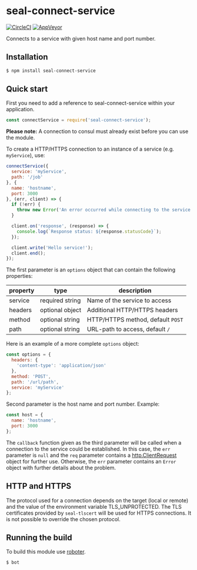 # seal-connect-service

[![CircleCI](https://circleci.com/gh/sealsystems/seal-connect-service.svg?style=svg)](https://circleci.com/gh/sealsystems/seal-connect-service)
[![AppVeyor](https://ci.appveyor.com/api/projects/status/d7djlcycod4jhj4i?svg=true)](https://ci.appveyor.com/project/Plossys/seal-connect-service)

Connects to a service with given host name and port number.

## Installation

```bash
$ npm install seal-connect-service
```

## Quick start

First you need to add a reference to seal-connect-service within your application.

```javascript
const connectService = require('seal-connect-service');
```

**Please note:** A connection to consul must already exist before you can use the module.

To create a HTTP/HTTPS connection to an instance of a service (e.g. `myService`), use:

```javascript
connectService({
  service: 'myService',
  path: '/job'
}, {
  name: 'hostname',
  port: 3000
}, (err, client) => {
  if (!err) {
    throw new Error('An error occurred while connecting to the service.');
  }

  client.on('response', (response) => {
    console.log(`Response status: ${response.statusCode}`);
  });

  client.write('Hello service!');
  client.end();
});
```

The first parameter is an `options` object that can contain the following properties:

| property  | type            | description                        |
|-----------|-----------------|------------------------------------|
| service   | required string | Name of the service to access      |
| headers   | optional object | Additional HTTP/HTTPS headers      |
| method    | optional string | HTTP/HTTPS method, default `POST`  |
| path      | optional string | URL-path to access, default `/`    |

Here is an example of a more complete `options` object:

```javascript
const options = {
  headers: {
    'content-type': 'application/json'
  },
  method: 'POST',
  path: '/url/path',
  service: 'myService'
};
```

Second parameter is the host name and port number. Example:

```javascript
const host = {
  name: 'hostname',
  port: 3000
};
```

The `callback` function given as the third parameter will be called when a connection to the service could be established. In this case, the `err` parameter is `null` and the `req` parameter contains a [http.ClientRequest](https://nodejs.org/api/http.html#http_class_http_clientrequest) object for further use. Otherwise, the `err` parameter contains an `Error` object with further details about the problem.

## HTTP and HTTPS

The protocol used for a connection depends on the target (local or remote) and the value of the environment variable TLS_UNPROTECTED. The TLS certificates provided by `seal-tlscert` will be used for HTTPS connections. It is not possible to override the chosen protocol.

## Running the build

To build this module use [roboter](https://www.npmjs.com/package/roboter).

```bash
$ bot
```
